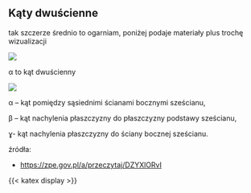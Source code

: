 ## Kąty dwuścienne
tak szczerze średnio to ogarniam, poniżej podaje materiały plus trochę wizualizacji

![](https://static.zpe.gov.pl/portal/f/res-minimized/R18hIeEMcepjG/1623897459/1MjvL9KAN4Y4NujshhyH11vMl5XeCcsW.png)

α to kąt dwuścienny

![](https://static.zpe.gov.pl/portal/f/res-minimized/RArIzBYzbMAib/1623897459/Oy2KjzJTsFrutLx1Fliqcwem27It8waT.png)

α – kąt pomiędzy sąsiednimi ścianami bocznymi sześcianu,

β – kąt nachylenia płaszczyzny do płaszczyzny podstawy sześcianu,

ɣ- kąt nachylenia płaszczyzny do ściany bocznej sześcianu.

źródła:
- <https://zpe.gov.pl/a/przeczytaj/DZYXlORvI>

{{< katex display >}}
